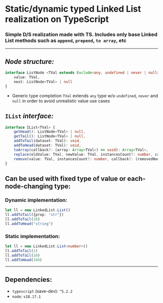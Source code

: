 # Static/dynamic typed Linked List realization on TypeScript
### **Simple D/S realization made with TS. Includes only base Linked List methods such as `append`, `prepend`, `to array`, etc**
___
## *Node structure:*
```Typescript
interface ListNode <TVal extends Exclude<any, undefined | never | null>> {
    value: TVal,
    next: ListNode<TVal> | null
}
```
* Generic type completion `TVal` extends `any` type w/o `undefined`, `never` and `null` in order to avoid unrealistic value use cases
##  `IList` *interface:*
```TypeScript
interface IList<TVal> {
    getHead(): ListNode<TVal> | null,
    getTail(): ListNode<TVal> | null,
    addToTail(dataset: TVal): void,
    addToHead(dataset: TVal): void,
    toArray(callback?: (array: Array<TVal>) => void): Array<TVal>,
    replace(oldValue: TVal, newValue: TVal, instancesCount?: number, callback?: (replacedNode: ListNode<TVal>) => void ): number,
    remove(value: TVal, instancesCount?: number, callback?: (removedNode: ListNode<TVal>) => void ): number
}
```

## **Can be used with fixed type of value or each-node-changing type:**
### Dynamic implementation:
```TypeScript
let ll = new LinkedList.List()
ll.addToTail({prop: "str"})
ll.addToTail(10)
ll.addToHead("string")
```
### Static implementation:
```TypeScript
let ll = new LinkedList.List<number>()
ll.addToTail(1)
ll.addToTail(10)
ll.addToHead(100)
```
---
## Dependencies: 
+ `typescript` (save-dev): `^5.2.2`
+ `node`: `v18.17.1`